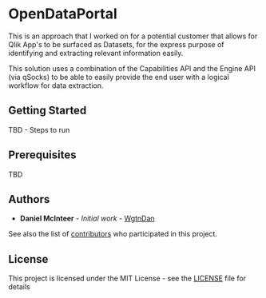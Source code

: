 # OpenDataPortal

This is an approach that I worked on for a potential customer that allows for Qlik App's to be surfaced as Datasets, for the express purpose of identifying and extracting relevant information easily.

This solution uses a combination of the Capabilities API and the Engine API (via qSocks) to be able to easily provide the end user with a logical workflow for data extraction.

## Getting Started

TBD - Steps to run

## Prerequisites

TBD

## Authors

* **Daniel McInteer** - *Initial work* - [WgtnDan](https://github.com/WgtnDan)

See also the list of [contributors](https://github.com/wgtndan/opendataportal/contributors) who participated in this project.

## License

This project is licensed under the MIT License - see the [LICENSE](LICENSE) file for details
